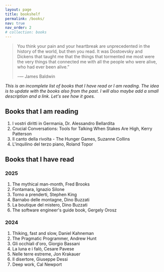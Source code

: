 ```yaml
---
layout: page
title: bookshelf
permalink: /books/
nav: true
nav_order: 2
# collection: books
---
```


> You think your pain and your heartbreak are unprecedented in the history of the world, but then you read.
> It was Dostoevsky and Dickens  that taught me that the things that tormented me most were the very things
> that connected me with all the people who were alive, who had ever been alive.”
>
> -― James Baldwin

_This is an incomplete list of books that I have read or I am reading. The idea is to update with the books_
_also from the past. I will also maybe add a small description and a link. Let's see how it goes._

## Books that I am reading

1. I vostri diritti in Germania, Dr. Alessandro Bellardita
1. Crucial Conversations: Tools for Talking When Stakes Are High, Kerry Patterson
1. Il canto della rivolta - The Hunger Games, Suzanne Collins
1. L'inquilino del terzo piano, Roland Topor


## Books that I have read

### 2025
1. The mythical man-month, Fred Brooks
1. Fontamara, Ignazio Silone
1. Torno a prenderti, Stephen King
1. Barnabo delle montagne, Dino Buzzati
1. La boutique del mistero, Dino Buzzati
1. The software engineer's guide book, Gergely Orosz

### 2024
1. Thiking, fast and slow, Daniel Kahneman
1. The Pragmatic Programmer, Andrew Hunt
1. Gli occhiali d'oro, Giorgio Bassani
1. La luna e i falò, Cesare Pavese
1. Nelle terre estreme, Jon Krakauer
1. Il disertore, Giuseppe Dessi
1. Deep work, Cal Newport